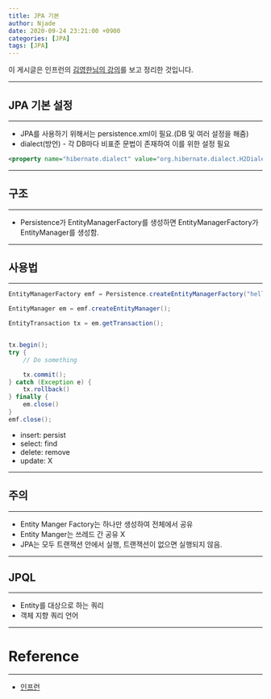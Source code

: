 ```yaml
---
title: JPA 기본
author: Njade
date: 2020-09-24 23:21:00 +0900
categories: [JPA]
tags: [JPA]
---
```


이 게시글은 인프런의 [김영한님의 강의](https://www.inflearn.com/course/ORM-JPA-Basic)를 보고 정리한 것입니다.

---

## JPA 기본 설정 
---
- JPA를 사용하기 위해서는 persistence.xml이 필요.(DB 및 여러 설정을 해줌)
- dialect(방언) - 각 DB마다 비표준 문법이 존재하여 이를 위한 설정 필요

```xml
<property name="hibernate.dialect" value="org.hibernate.dialect.H2Dialect"/>
```

---

## 구조
---
- Persistence가 EntityManagerFactory를 생성하면 EntityManagerFactory가 EntityManager를 생성함.
 
---

## 사용법
---

```java
EntityManagerFactory emf = Persistence.createEntityManagerFactory("hello");

EntityManager em = emf.createEntityManager();

EntityTransaction tx = em.getTransaction();


tx.begin();
try {
    // Do something

    tx.commit();
} catch (Exception e) {
    tx.rollback()
} finally {
    em.close()
}
emf.close();
```
- insert: persist
- select: find
- delete: remove
- update: X

---

## 주의
---
- Entity Manger Factory는 하나만 생성하여 전체에서 공유
- Entity Manger는 쓰레드 간 공유 X
- JPA는 모두 트랜잭션 안에서 실행, 트랜잭션이 없으면 실행되지 않음.

---

## JPQL
---
- Entity를 대상으로 하는 쿼리
- 객체 지향 쿼리 언어

---

# Reference
---
- [인프런](https://www.inflearn.com/course/ORM-JPA-Basic)